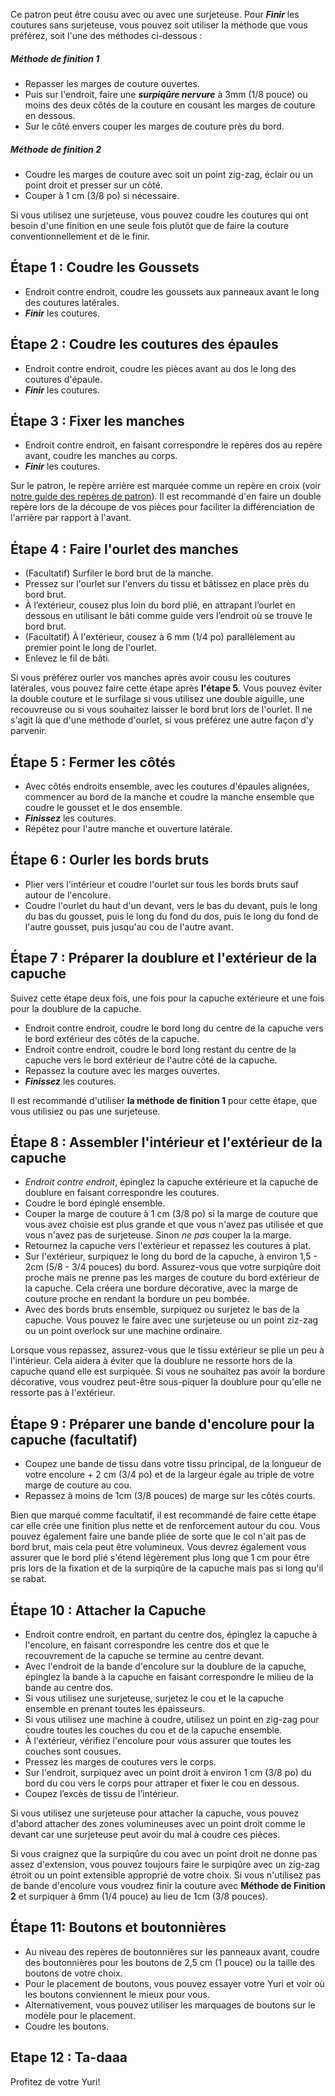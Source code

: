 <Note>

Ce patron peut être cousu avec ou avec une surjeteuse. Pour ***Finir*** les coutures sans surjeteuse, vous pouvez soit utiliser la méthode que vous préférez, soit l'une des méthodes ci-dessous :

##### Méthode de finition 1

- Repasser les marges de couture ouvertes. 
- Puis sur l'endroit, faire une ***surpiqûre nervure*** à 3mm (1/8 pouce) ou moins des deux côtés de la couture en cousant les marges de couture en dessous.
- Sur le côté envers couper les marges de couture près du bord. 

##### Méthode de finition 2

- Coudre les marges de couture avec soit un point zig-zag, éclair ou un point droit et presser sur un côté.
- Couper à 1 cm (3/8 po) si nécessaire.

</Note>

<Tip>

Si vous utilisez une surjeteuse, vous pouvez coudre les coutures qui ont besoin d'une finition en une seule fois plutôt que de faire la couture conventionnellement et de le finir. 
  
</Tip>

## Étape 1 : Coudre les Goussets

- Endroit contre endroit, coudre les goussets aux panneaux avant le long des coutures latérales.
- ***Finir*** les coutures.

## Étape 2 : Coudre les coutures des épaules

- Endroit contre endroit, coudre les pièces avant au dos le long des coutures d'épaule.
- ***Finir*** les coutures.

## Étape 3 : Fixer les manches

- Endroit contre endroit, en faisant correspondre le repères dos au repère avant, coudre les manches au corps.
- ***Finir*** les coutures.

<Note>

Sur le patron, le repère arrière est marquée comme un repère en croix (voir [notre guide des repères de patron](/docs/various/notation/notches/)). Il est recommandé d'en faire un double repère lors de la découpe de vos pièces pour faciliter la différenciation de l'arrière par rapport à l'avant.
  
</Note>

## Étape 4 : Faire l'ourlet des manches

- (Facultatif) Surfiler le bord brut de la manche.
- Pressez sur l'ourlet sur l'envers du tissu et bâtissez en place près du bord brut.
- À l’extérieur, cousez plus loin du bord plié, en attrapant l’ourlet en dessous en utilisant le bâti comme guide vers l’endroit où se trouve le bord brut.
- (Facultatif) À l'extérieur, cousez à 6 mm (1/4 po) parallèlement au premier point le long de l'ourlet.
- Enlevez le fil de bâti.

<Note>

Si vous préférez ourler vos manches après avoir cousu les coutures latérales, vous pouvez faire cette étape après **l'étape 5**.
Vous pouvez éviter la double couture et le surfilage si vous utilisez une double aiguille, une recouvreuse ou si vous souhaitez laisser le bord brut lors de l'ourlet. 
Il ne s'agit là que d'une méthode d'ourlet, si vous préférez une autre façon d'y parvenir.
  
</Note>

## Étape 5 : Fermer les côtés

- Avec côtés endroits ensemble, avec les coutures d'épaules alignées, commencer au bord de la manche et coudre la manche ensemble que coudre le gousset et le dos ensemble.
- ***Finissez*** les coutures.
- Répétez pour l'autre manche et ouverture latérale.

## Étape 6 : Ourler les bords bruts

- Plier vers l'intérieur et coudre l'ourlet sur tous les bords bruts sauf autour de l'encolure.
- Coudre l'ourlet du haut d'un devant, vers le bas du devant, puis le long du bas du gousset, puis le long du fond du dos, puis le long du fond de l'autre gousset, puis jusqu'au cou de l'autre avant.

## Étape 7 : Préparer la doublure et l'extérieur de la capuche

Suivez cette étape deux fois, une fois pour la capuche extérieure et une fois pour la doublure de la capuche.

- Endroit contre endroit, coudre le bord long du centre de la capuche vers le bord extérieur des côtés de la capuche.
- Endroit contre endroit, coudre le bord long restant du centre de la capuche vers le bord extérieur de l'autre côté de la capuche.
- Repassez la couture avec les marges ouvertes.
- ***Finissez*** les coutures.

<Note>

Il est recommandé d'utiliser **la méthode de finition 1** pour cette étape, que vous utilisiez ou pas une surjeteuse.
  
</Note>

## Étape 8 : Assembler l'intérieur et l'extérieur de la capuche

- _Endroit contre endroit_, épinglez la capuche extérieure et la capuche de doublure en faisant correspondre les coutures.
- Coudre le bord épinglé ensemble.
- Couper la marge de couture à 1 cm (3/8 po) si la marge de couture que vous avez choisie est plus grande et que vous n'avez pas utilisée et que vous n'avez pas de surjeteuse. Sinon *ne pas* couper la la marge.
- Retournez la capuche vers l'extérieur et repassez les coutures à plat.
- Sur l'extérieur, surpiquez le long du bord de la capuche, à environ 1,5 - 2cm (5/8 - 3/4 pouces) du bord. Assurez-vous que votre surpiqûre doit proche mais ne prenne pas les marges de couture du bord extérieur de la capuche. Cela créera une bordure décorative, avec la marge de couture proche en rendant la bordure un peu bombée.
- Avec des bords bruts ensemble, surpiquez ou surjetez le bas de la capuche. Vous pouvez le faire avec une surjeteuse ou un point ziz-zag ou un point overlock sur une machine ordinaire.

<Note>
  
Lorsque vous repassez, assurez-vous que le tissu extérieur se plie un peu à l'intérieur. Cela aidera à éviter que la doublure ne ressorte hors de la capuche quand elle est surpiquée.
Si vous ne souhaitez pas avoir la bordure décorative, vous voudrez peut-être sous-piquer la doublure pour qu'elle ne ressorte pas à l'extérieur.
  
</Note>

## Étape 9 : Préparer une bande d'encolure pour la capuche (facultatif)

- Coupez une bande de tissu dans votre tissu principal, de la longueur de votre encolure + 2 cm (3/4 po) et de la largeur égale au triple de votre marge de couture au cou.
- Repassez à moins de 1cm (3/8 pouces) de marge sur les côtés courts.

<Note>
  
Bien que marqué comme facultatif, il est recommandé de faire cette étape car elle crée une finition plus nette et de renforcement autour du cou.
Vous pouvez également faire une bande pliée de sorte que le col n'ait pas de bord brut, mais cela peut être volumineux. Vous devrez également vous assurer que le bord plié s'étend légèrement plus long que 1 cm pour être pris lors de la fixation et de la surpiqûre de la capuche mais pas si long qu'il se rabat.
  
</Note>

## Étape 10 : Attacher la Capuche

- Endroit contre endroit, en partant du centre dos, épinglez la capuche à l'encolure, en faisant correspondre les centre dos et que le recouvrement de la capuche se termine au centre devant.
- Avec l'endroit de la bande d'encolure sur la doublure de la capuche, épinglez la bande à la capuche en faisant correspondre le milieu de la bande au centre dos.
- Si vous utilisez une surjeteuse, surjetez le cou et le la capuche ensemble en prenant toutes les épaisseurs.
- Si vous utilisez une machine à coudre, utilisez un point en zig-zag pour coudre toutes les couches du cou et de la capuche ensemble.
- À l'extérieur, vérifiez l'encolure pour vous assurer que toutes les couches sont cousues.
- Pressez les marges de coutures vers le corps.
- Sur l'endroit, surpiquez avec un point droit à environ 1 cm (3/8 po) du bord du cou vers le corps pour attraper et fixer le cou en dessous.
- Coupez l’excès de tissu de l’intérieur.

<Warning>
  
Si vous utilisez une surjeteuse pour attacher la capuche, vous pouvez d'abord attacher des zones volumineuses avec un point droit comme le devant car une surjeteuse peut avoir du mal à coudre ces pièces.
  
</Warning>

<Note>
  
Si vous craignez que la surpiqûre du cou avec un point droit ne donne pas assez d'extension, vous pouvez toujours faire le surpiqûre avec un zig-zag étroit ou un point extensible approprié de votre choix.
Si vous n'utilisez pas de bande d'encolure vous voudrez finir la couture avec **Méthode de Finition 2** et surpiquer à 6mm (1/4 pouce) au lieu de 1cm (3/8 pouces). 
  
</Note>

## Étape 11: Boutons et boutonnières

- Au niveau des repères de boutonnières sur les panneaux avant, coudre des boutonnières pour les boutons de 2,5 cm (1 pouce) ou la taille des boutons de votre choix.
- Pour le placement de boutons, vous pouvez essayer votre Yuri et voir où les boutons conviennent le mieux pour vous.
- Alternativement, vous pouvez utiliser les marquages de boutons sur le modèle pour le placement.
- Coudre les boutons.

## Etape 12 : Ta-daaa

Profitez de votre Yuri!

